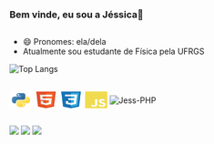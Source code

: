 ### Bem vinde, eu sou a Jéssica👋
##
- 😄 Pronomes: ela/dela
- Atualmente sou estudante de Física pela UFRGS


<!--![Anurag's GitHub stats](https://github-readme-stats.vercel.app/api?username=jetks&show_icons=true&theme=radical)-->
![Top Langs](https://github-readme-stats.vercel.app/api/top-langs/?username=jetks&hide_progress=true&theme=radical)

<div style="display: inline_block"><br>
    <img align="center" alt="Jess-Python" height="30" width="40" src="https://raw.githubusercontent.com/devicons/devicon/master/icons/python/python-original.svg">
  
  <img align="center" alt="Jess-HTML" height="30" width="40" src="https://raw.githubusercontent.com/devicons/devicon/master/icons/html5/html5-original.svg">
  
  <img align="center" alt="Jess-CSS" height="30" width="40" src="https://raw.githubusercontent.com/devicons/devicon/master/icons/css3/css3-original.svg">
  
  <img align="center" alt="Jess-Js" height="30" width="40" src="https://raw.githubusercontent.com/devicons/devicon/master/icons/javascript/javascript-plain.svg">

  <img align="center" alt="Jess-PHP" height="30" width="40" src="https://cdn.jsdelivr.net/gh/devicons/devicon@latest/icons/php/php-original.svg">
</div>

##
<div> 
  <a href="https://instagram.com/j.etks" target="_blank"><img src="https://img.shields.io/badge/-Instagram-%23E4405F?style=for-the-badge&logo=instagram&logoColor=white" target="_blank"></a>
  <a href = "mailto:jessicae.tolksdorf@gmail.com"><img src="https://img.shields.io/badge/-Gmail-%23333?style=for-the-badge&logo=gmail&logoColor=white" target="_blank"></a>
  <a href="https://https://www.linkedin.com/in/jessica-tolksdorf" target="_blank"><img src="https://img.shields.io/badge/-LinkedIn-%230077B5?style=for-the-badge&logo=linkedin&logoColor=white" target="_blank"></a> 
  <!--<a href="https://discord.gg/" target="_blank"><img src="https://img.shields.io/badge/Discord-7289DA?style=for-the-badge&logo=discord&logoColor=white" target="_blank"></a> -->
</div>
